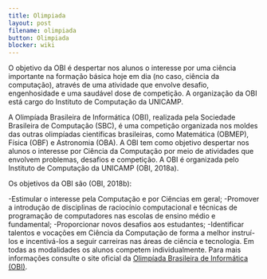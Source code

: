 ```yaml
---
title: Olimpiada
layout: post
filename: olimpiada
button: Olimpiada
blocker: wiki
---
```


O objetivo da OBI é despertar nos alunos o interesse por uma ciência importante na formação básica hoje em dia (no caso, ciência da computação), através de uma atividade que envolve desafio, engenhosidade e uma saudável dose de competição. A organização da OBI está cargo do Instituto de Computação da UNICAMP.

A Olimpíada Brasileira de Informática (OBI), realizada pela Sociedade Brasileira de Computação (SBC), é uma competição organizada nos moldes das outras olimpíadas científicas brasileiras, como Matemática (OBMEP), Física (OBF) e Astronomia (OBA). A OBI tem como objetivo despertar nos alunos o interesse por Ciência da Computação por meio de atividades que envolvem problemas, desafios e competição. A OBI é organizada pelo Instituto de Computação da UNICAMP (OBI, 2018a).

Os objetivos da OBI são (OBI, 2018b):

-Estimular o interesse pela Computação e por Ciências em geral;
-Promover a introdução de disciplinas de raciocínio computacional e técnicas de programação de computadores nas escolas de ensino médio e fundamental;
-Proporcionar novos desafios aos estudantes;
-Identificar talentos e vocações em Ciência da Computação de forma a melhor instruí-los e incentivá-los a seguir carreiras nas áreas de ciência e tecnologia.
Em todas as modalidades os alunos competem individualmente. Para mais informações consulte o site oficial da [Olimpíada Brasileira de Informática (OBI)](https://olimpiada.ic.unicamp.br/).
